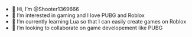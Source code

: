 - 👋 Hi, I’m @Shooter1369666
- 👀 I’m interested in gaming and I love PUBG and Roblox
- 🌱 I’m currently learning Lua so that I can easily create games on Roblox
- 💞️ I’m looking to collaborate on game developement like PUBG
